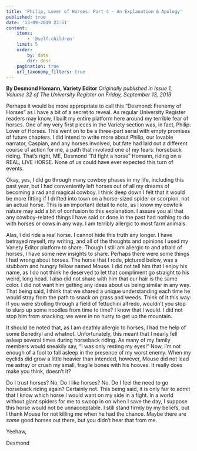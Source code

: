 ```yaml
---
title: 'Philip, Lover of Horses: Part 4 - An Explanation & Apology'
published: true
date: '13-09-2019 23:51'
content:
    items:
        - '@self.children'
    limit: 5
    order:
        by: date
        dir: desc
    pagination: true
    url_taxonomy_filters: true
---
```


**By Desmond Homann, Variety Editor** _Originally published in Issue 1, Volume 32 of The University Register on Friday, September 13, 2019_

Perhaps it would be more appropriate to call this “Desmond: Frenemy of Horses” as I have a bit of a secret to reveal. As regular University Register readers may know, I built my entire platform here around my terrible fear of horses. One of my very first pieces in the Variety section was, in fact, Philip: Lover of Horses. This went on to be a three-part serial with empty promises of future chapters. I did intend to write more about Philip, our lovable narrator, Caspian, and any horses involved, but fate had laid out a different course of action for me, a path that involved one of my fears: horseback riding. That’s right, ME, Desmond “I’d fight a horse” Homann, riding on a REAL, LIVE HORSE. None of us could have ever expected this turn of events.

Okay, yes, I did go through many cowboy phases in my life, including this past year, but I had conveniently left horses out of all my dreams of becoming a rad and magical cowboy. I think deep down I felt that it would be more fitting if I drifted into town on a horse-sized spider or scorpion, not an actual horse. This is an important detail to note, as I know my cowfolk nature may add a bit of confusion to this explanation. I assure you all that any cowboy-related things I have said or done in the past had nothing to do with horses or cows in any way. I am terribly allergic to most farm animals.

Alas, I did ride a real horse. I cannot hide this truth any longer. I have betrayed myself, my writing, and all of the thoughts and opinions I used my Variety Editor platform to share. Though I still am allergic to and afraid of horses, I have some new insights to share. Perhaps there were some things I had wrong about horses.
The horse that I rode, pictured below, was a stubborn and hungry fellow named Mouse. I did not tell him that I enjoy his name, as I do not think he deserved to let that compliment go straight to his weird, long head. I also did not share with him that our hair is the same color. I did not want him getting any ideas about us being similar in any way. That being said, I think that we shared a unique understanding each time he would stray from the path to snack on grass and weeds. Think of it this way: if you were strolling through a field of fettuchini alfredo, wouldn’t you stop to slurp up some noodles from time to time? I know that I would. I did not stop him from
snacking; we were in no hurry to get up the mountain. 

It should be noted that, as I am deathly allergic to horses, I had the help of some Benedryl and whatnot. Unfortunately, this meant that I nearly fell asleep several times during horseback riding. As many of my family members would sneakily say, “I was only resting my eyes!” Now, I’m not enough of a fool to fall asleep in the presence of my worst enemy. When my eyelids did grow a little heavier than intended, however, Mouse did not lead me astray or crush my small, fragile bones with his hooves. It really does make you think, doesn’t it?

Do I trust horses? No. Do I like horses? No. Do I feel the need to go horseback riding again? Certainly not. This being said, it is only fair to admit that I know which horse I would want on my side in a fight. In a world without giant spiders for me to swoop in on when I save the day, I suppose this horse would not be unnacceptable. I still stand firmly by my beliefs, but I thank Mouse for not killing me when he had the chance. Maybe there are _some_ good horses out there, but you didn’t hear that from me. 

Yeehaw,

Desmond